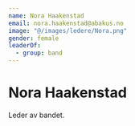 ```yaml
---
name: Nora Haakenstad
email: nora.haakenstad@abakus.no
image: "@/images/ledere/Nora.png"
gender: female
leaderOf:
  - group: band
---
```


# Nora Haakenstad

Leder av bandet.
